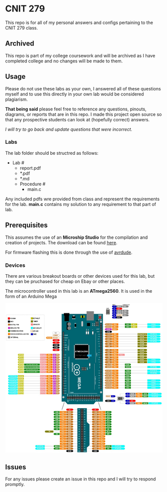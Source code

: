 # CNIT 279
This repo is for all of my personal answers and configs pertaining to the CNIT 279 class. 
## Archived
This repo is part of my college coursework and will be archived as I have completed college and no changes will be made to them.
## Usage
Please do not use these labs as your own, I answered all of these questions myself and to use this directly in your own lab would be considered plagiarism.

**That being said** please feel free to reference any questions, pinouts, diagrams, or reports that are in this repo. I made this project open source so that any prospective students can look at (hopefully correct) answers.

*I will try to go back and update questions that were incorrect.*
### Labs
The lab folder should be structred as follows:
- Lab #
  - report.pdf
  - *.pdf
  - *.md
  - Procedure #
    - main.c

Any included pdfs wre provided from class and represent the requirements for the lab. **main.c** contains my solution to any requirement to that part of lab.

## Prerequisites
This assumes the use of an **Microship Studio** for the compilation and creation of projects. The download can be found [here](https://www.microchip.com/en-us/tools-resources/develop/microchip-studio).

For firmware flashing this is done through the use of [avrdude](https://github.com/avrdudes/avrdude).

### Devices
There are various breakout boards or other devices used for this lab, but they can be pruchased for cheap on Ebay or other places.

The microcontroller used in this lab is an **ATmega2560**. It is used in the form of an Arduino Mega

![arduino mega pinout](./Arduino-Mega-Pinout.jpg)
## Issues
For any issues please create an issue in this repo and I will try to respond promptly.